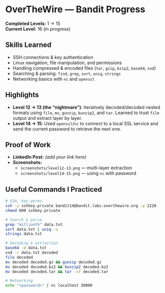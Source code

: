 
# OverTheWire — Bandit Progress

**Completed Levels:** 1 → 15  
**Current Level:** 16 (in progress)

## Skills Learned
- SSH connections & key authentication
- Linux navigation, file manipulation, and permissions
- Handling compressed & encoded files (`tar`, `gzip`, `bzip2`, `base64`, `xxd`)
- Searching & parsing: `find`, `grep`, `sort`, `uniq`, `strings`
- Networking basics with `nc` and `openssl`

## Highlights
- **Level 12 → 13 (the “nightmare”)**: Iteratively decoded/decoded nested formats using `file`, `mv`, `gunzip`, `bunzip2`, and `tar`. Learned to trust `file` output and extract layer by layer.
- **Level 14 → 15**: Used `openssl`/`nc` to connect to a local SSL service and send the current password to retrieve the next one.

## Proof of Work
- **LinkedIn Post:** *(add your link here)*  
- **Screenshots:**  
  - `screenshots/level12-13.png` — multi-layer extraction  
  - `screenshots/level14-15.png` — using `nc` with password

## Useful Commands I Practiced
```bash
# SSH, key perms
ssh -i sshkey.private bandit14@bandit.labs.overthewire.org -p 2220
chmod 600 sshkey.private

# Search & parse
grep "millionth" data.txt
sort data.txt | uniq -u
strings data.txt

# Decoding & extraction
base64 -d data.txt
xxd -r data.txt decoded
file decoded
mv decoded decoded.gz && gunzip decoded.gz
mv decoded decoded.bz2 && bunzip2 decoded.bz2
mv decoded decoded.tar && tar -xf decoded.tar

# Networking
echo "<password>" | nc localhost 30000
